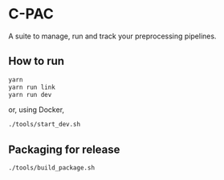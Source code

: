 # C-PAC

A suite to manage, run and track your preprocessing pipelines.

## How to run

```bash
yarn
yarn run link
yarn run dev
```
 or, using Docker,

```bash
./tools/start_dev.sh
```

## Packaging for release

```bash
./tools/build_package.sh
```
